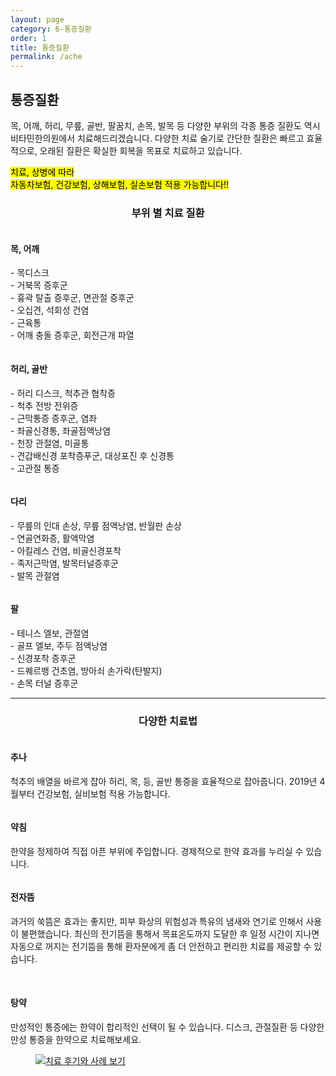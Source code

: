 ```yaml
---
layout: page
category: 6-통증질환
order: 1
title: 통증질환
permalink: /ache
---
```


<h2 class="content-heading">
  <strong>통증질환</strong>
</h2>

<p>목, 어깨, 허리, 무릎, 골반, 팔꿈치, 손목, 발목 등 다양한 부위의 각종 통증 질환도 역시 비타민한의원에서 치료해드리겠습니다. 다양한 치료 술기로 간단한 질환은 빠르고 효율적으로, 오래된 질환은 확실한 회복을 목표로 치료하고 있습니다.</p>

<div class="content-important">
  <mark>
    치료, 상병에 따라<br>
    자동차보험, 건강보험, 상해보험, 실손보험 적용 가능합니다!!
  </mark>
</div>

<h3 style="text-align:center">부위 별 치료 질환</h3>

<figure>
  <img src="/assets/20190625081207.jpg" alt="">
</figure>

<h4>목, 어깨</h4>
<p>
  - 목디스크<br>
  - 거북목 증후군<br>
  - 흉곽 탈출 증후군, 면관절 증후군<br>
  - 오십견, 석회성 건염<br>
  - 근육통<br>
  - 어깨 충돌 증후군, 회전근개 파열
</p>

<figure>
  <img src="/assets/20190625081349.jpg" alt="">
</figure>

<h4>허리, 골반</h4>
<p>
  - 허리 디스크, 척추관 협착증<br>
  - 척추 전방 전위증<br>
  - 근막통증 증후군, 염좌<br>
  - 좌골신경통, 좌골점액낭염<br>
  - 천장 관절염, 미골통<br>
  - 견갑배신경 포착증푸군, 대상포진 후 신경통<br>
  - 고관절 통증
</p>

<figure>
  <img src="/assets/20190625081505.jpg" alt="">
</figure>

<h4>다리</h4>
<p>
  - 무릎의 인대 손상, 무릎 점액낭염, 반월판 손상<br>
  - 연골연화증, 활액막염<br>
  - 아킬레스 건염, 비골신경포착<br>
  - 족저근막염, 발목터널증후군<br>
  - 발목 관절염
</p>

<figure>
  <img src="/assets/20190625081816.jpg" alt="">
</figure>

<h4>팔</h4>
<p>
  - 테니스 엘보, 관절염<br>
  - 골프 엘보, 주두 점액낭염<br>
  - 신경포착 증후군<br>
  - 드퀘르뱅 건초염, 방아쇠 손가락(탄발지)<br>
  - 손목 터널 증후군
</p>

<hr>

<h3 style="text-align:center">다양한 치료법</h3>

<div class="wrapper">
  <figure>
    <img src="/assets/20190625081951.jpg" alt="">
  </figure>
</div>

<h4>추나</h4>
<p>척추의 배열을 바르게 잡아 허리, 목, 등, 골반 통증을 효율적으로 잡아줍니다. 2019년 4월부터 건강보험, 실비보험 적용 가능합니다.</p>

<div class="wrapper">
  <figure>
    <img src="/assets/20190625082010.jpg" alt="">
  </figure>
</div>

<h4>약침</h4>
<p>한약을 정제하여 직접 아픈 부위에 주입합니다. 경제적으로 한약 효과를 누리실 수 있습니다.</p>

<div class="wrapper">
  <figure>
    <img src="/assets/20190625082030.jpg" alt="">
  </figure>
</div>

<h4>전자뜸</h4>
<p>과거의 쑥뜸은 효과는 좋지만, 피부 화상의 위험성과 특유의 냄새와 연기로 인해서 사용이 불편했습니다. 최신의 전기뜸을 통해서 목표온도까지 도달한 후 일정 시간이 지나면 자동으로 꺼지는 전기뜸을 통해 환자분에게 좀 더 안전하고 편리한 치료를 제공할 수 있습니다.</p>

<figure style="position:relative; margin:25px">
  <img src="/assets/20190624114918.jpg" alt="">
  <img src="/assets/icon-badge-medicine.svg" alt="" style="position:absolute; right:5px; bottom:-40px">
</figure>

<h4>탕약</h4>
<p>만성적인 통증에는 한약이 합리적인 선택이 될 수 있습니다. 디스크, 관절질환 등 다양한 만성 통증을 한약으로 치료해보세요.</p>

<figure>
  <a href="/about/review">
    <img src="/assets/img-goreview.jpg" alt="치료 후기와 사례 보기">
  </a>
</figure>
